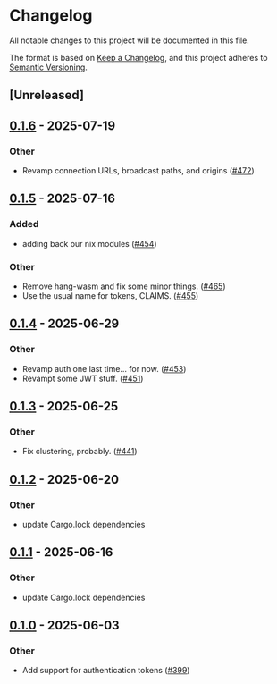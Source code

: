 # Changelog

All notable changes to this project will be documented in this file.

The format is based on [Keep a Changelog](https://keepachangelog.com/en/1.0.0/),
and this project adheres to [Semantic Versioning](https://semver.org/spec/v2.0.0.html).

## [Unreleased]

## [0.1.6](https://github.com/kixelated/moq/compare/moq-token-cli-v0.1.5...moq-token-cli-v0.1.6) - 2025-07-19

### Other

- Revamp connection URLs, broadcast paths, and origins ([#472](https://github.com/kixelated/moq/pull/472))

## [0.1.5](https://github.com/kixelated/moq/compare/moq-token-cli-v0.1.4...moq-token-cli-v0.1.5) - 2025-07-16

### Added

- adding back our nix modules ([#454](https://github.com/kixelated/moq/pull/454))

### Other

- Remove hang-wasm and fix some minor things. ([#465](https://github.com/kixelated/moq/pull/465))
- Use the usual name for tokens, CLAIMS. ([#455](https://github.com/kixelated/moq/pull/455))

## [0.1.4](https://github.com/kixelated/moq/compare/moq-token-cli-v0.1.3...moq-token-cli-v0.1.4) - 2025-06-29

### Other

- Revamp auth one last time... for now. ([#453](https://github.com/kixelated/moq/pull/453))
- Revampt some JWT stuff. ([#451](https://github.com/kixelated/moq/pull/451))

## [0.1.3](https://github.com/kixelated/moq/compare/moq-token-cli-v0.1.2...moq-token-cli-v0.1.3) - 2025-06-25

### Other

- Fix clustering, probably. ([#441](https://github.com/kixelated/moq/pull/441))

## [0.1.2](https://github.com/kixelated/moq/compare/moq-token-cli-v0.1.1...moq-token-cli-v0.1.2) - 2025-06-20

### Other

- update Cargo.lock dependencies

## [0.1.1](https://github.com/kixelated/moq/compare/moq-token-cli-v0.1.0...moq-token-cli-v0.1.1) - 2025-06-16

### Other

- update Cargo.lock dependencies

## [0.1.0](https://github.com/kixelated/moq/releases/tag/moq-token-cli-v0.1.0) - 2025-06-03

### Other

- Add support for authentication tokens ([#399](https://github.com/kixelated/moq/pull/399))
